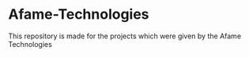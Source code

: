 # Afame-Technologies
This repository  is made for the projects which were given by the Afame Technologies
